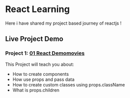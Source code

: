 # React Learning
Here i have shared my project based journey of reactjs !

## Live Project Demo
### Project 1: [01 React Demomovies](https://react-demomovies.netlify.app/)
This Project will teach you about: 
- How to create components
- How use props and pass data
- How to create custom classes using props.className
- What is props.children
